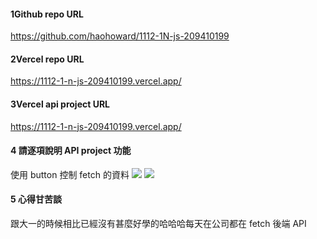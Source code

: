 #### 1Github repo URL

https://github.com/haohoward/1112-1N-js-209410199

#### 2Vercel repo URL

https://1112-1-n-js-209410199.vercel.app/

#### 3Vercel api project URL

https://1112-1-n-js-209410199.vercel.app/

#### 4 請逐項說明 API project 功能

使用 button 控制 fetch 的資料
![](https://berldygauswlplpidqun.supabase.co/storage/v1/object/public/demo-99/project/1.PNG?t=2023-06-11T15%3A22%3A29.359Z)
![](https://berldygauswlplpidqun.supabase.co/storage/v1/object/public/demo-99/project/2.PNG?t=2023-06-11T15%3A22%3A39.606Z)

#### 5 心得甘苦談

跟大一的時候相比已經沒有甚麼好學的哈哈哈每天在公司都在 fetch 後端 API
